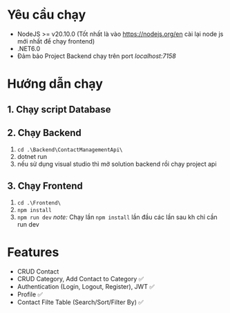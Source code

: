 # Yêu cầu chạy
- NodeJS >= v20.10.0 (Tốt nhất là vào https://nodejs.org/en cài lại node js mới nhất để chạy frontend)
- .NET6.0
- Đảm bảo Project Backend chạy trên port *localhost:7158*
# Hướng dẫn chạy
## 1. Chạy script Database
## 2. Chạy Backend
1. `cd .\Backend\ContactManagementApi\`
2. dotnet run
3. nếu sử dụng visual studio thì mở solution backend rồi chạy project api
## 3. Chạy Frontend
1. `cd .\Frontend\`
2. `npm install`
3. `npm run dev`
  *note:* Chạy lần `npm install` lần đầu các lần sau kh chỉ cần run dev

# Features
- CRUD Contact
- CRUD Category, Add Contact to Category ✅
- Authentication (Login, Logout, Register), JWT ✅
- Profile ✅
- Contact Filte Table (Search/Sort/Filter By) ✅ 
